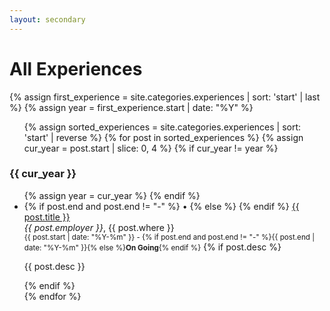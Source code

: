 ```yaml
---
layout: secondary
---
```

# All Experiences
{% assign first_experience = site.categories.experiences | sort: 'start' | last %}
{% assign year = first_experience.start | date: "%Y" %}
<ul class="fa-ul talk-list">
{% assign sorted_experiences = site.categories.experiences | sort: 'start' | reverse %}
{% for post in sorted_experiences %}
	{% assign cur_year = post.start | slice: 0, 4 %}
	{% if cur_year != year %}
</ul>
<h3><strong>{{ cur_year }}</strong></h3>
<ul class="fa-ul talk-list">
	{% assign year = cur_year %}
	{% endif %}
	<li>
		{% if post.end and post.end != "-" %}
		<span class="fa-li">•</span>
		{% else %}
		<span class="fa-li"><i class="fas fa-sync-alt"></i></span>
		{% endif %}
		<a href="{{ post.url }}">{{ post.title }}</a><br/>
		<em>{{ post.employer }}</em>, {{ post.where }}<br/>
		<small>{{ post.start | date: "%Y-%m" }} - {% if post.end and post.end != "-" %}{{ post.end | date: "%Y-%m" }}{% else %}<strong>On Going</strong>{% endif %}</small>
		{% if post.desc %}
			<p>{{ post.desc }}</p>
		{% endif %}
	</li>
{% endfor %}
</ul>
